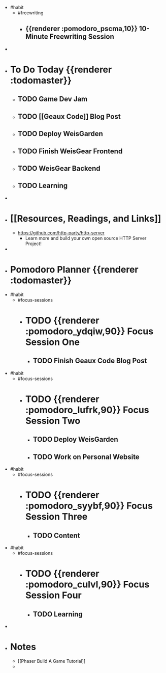 - #habit
	- #freewriting
		- ## {{renderer :pomodoro_pscma,10}} 10-Minute Freewriting Session
-
- # To Do Today {{renderer :todomaster}}
	- ## TODO Game Dev Jam
	- ## TODO [[Geaux Code]] Blog Post
	- ## TODO Deploy WeisGarden
	- ## TODO Finish WeisGear Frontend
	- ## TODO WeisGear Backend
	- ## TODO Learning
-
- # [[Resources, Readings, and Links]]
	- https://github.com/http-party/http-server
		- Learn more and build your own open source HTTP Server Project!
-
- # Pomodoro Planner {{renderer :todomaster}}
- #habit
	- #focus-sessions
		- # TODO {{renderer :pomodoro_ydqiw,90}} Focus Session One
			- ## TODO Finish Geaux Code Blog Post
- #habit
	- #focus-sessions
		- # TODO {{renderer :pomodoro_lufrk,90}} Focus Session Two
			- ## TODO Deploy WeisGarden
			- ## TODO Work on Personal Website
- #habit
	- #focus-sessions
		- # TODO {{renderer :pomodoro_syybf,90}} Focus Session Three
			- ## TODO Content
- #habit
	- #focus-sessions
		- # TODO {{renderer :pomodoro_culvl,90}} Focus Session Four
			- ## TODO Learning
-
- # Notes
	- [[Phaser Build A Game Tutorial]]
	-